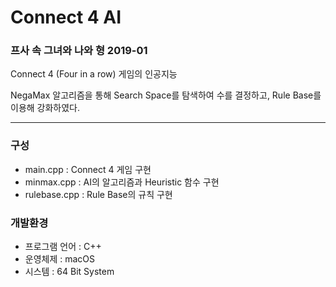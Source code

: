 # Connect 4 AI
### 프사 속 그녀와 나와 형 2019-01

Connect 4 (Four in a row) 게임의 인공지능

NegaMax 알고리즘을 통해 Search Space를 탐색하여 수를 결정하고, Rule Base를 이용해 강화하였다.

---

### 구성
- main.cpp : Connect 4 게임 구현
- minmax.cpp : AI의 알고리즘과 Heuristic 함수 구현
- rulebase.cpp : Rule Base의 규칙 구현

### 개발환경
- 프로그램 언어 : C++
- 운영체제 : macOS
- 시스템 : 64 Bit System
